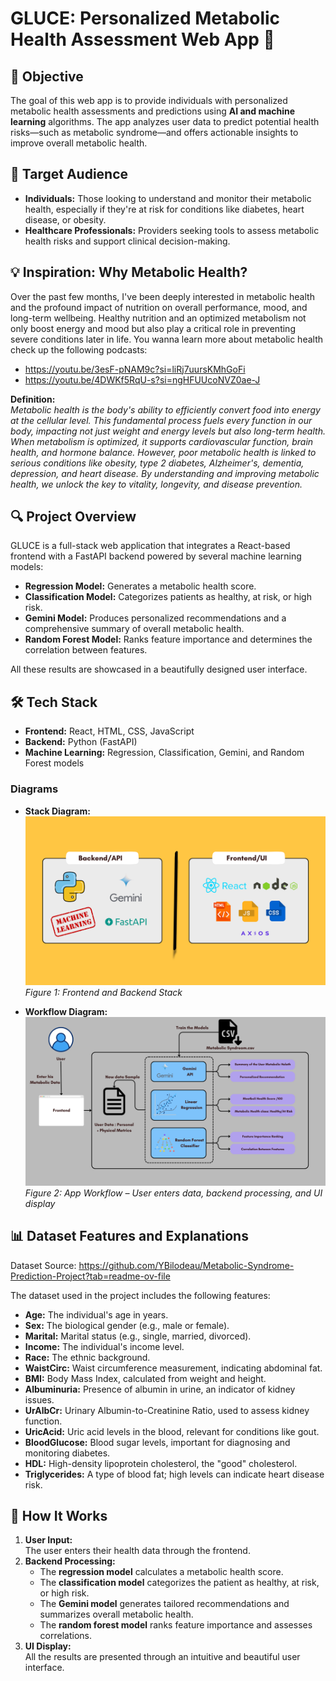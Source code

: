 # GLUCE: Personalized Metabolic Health Assessment Web App 🚀

## 🎯 Objective

The goal of this web app is to provide individuals with personalized metabolic health assessments and predictions using **AI and machine learning** algorithms. The app analyzes user data to predict potential health risks—such as metabolic syndrome—and offers actionable insights to improve overall metabolic health.

## 👥 Target Audience

- **Individuals:** Those looking to understand and monitor their metabolic health, especially if they're at risk for conditions like diabetes, heart disease, or obesity.
- **Healthcare Professionals:** Providers seeking tools to assess metabolic health risks and support clinical decision-making.

## 💡 Inspiration: Why Metabolic Health?

Over the past few months, I've been deeply interested in metabolic health and the profound impact of nutrition on overall performance, mood, and long-term wellbeing. Healthy nutrition and an optimized metabolism not only boost energy and mood but also play a critical role in preventing severe conditions later in life.
You wanna learn more about metabolic health check up the following podcasts:
- https://youtu.be/3esF-pNAM9c?si=liRj7uursKMhGoFi
- https://youtu.be/4DWKf5RqU-s?si=ngHFUUcoNVZ0ae-J

**Definition:**  
*Metabolic health is the body's ability to efficiently convert food into energy at the cellular level. This fundamental process fuels every function in our body, impacting not just weight and energy levels but also long-term health. When metabolism is optimized, it supports cardiovascular function, brain health, and hormone balance. However, poor metabolic health is linked to serious conditions like obesity, type 2 diabetes, Alzheimer's, dementia, depression, and heart disease. By understanding and improving metabolic health, we unlock the key to vitality, longevity, and disease prevention.*

## 🔍 Project Overview

GLUCE is a full-stack web application that integrates a React-based frontend with a FastAPI backend powered by several machine learning models:

- **Regression Model:** Generates a metabolic health score.
- **Classification Model:** Categorizes patients as healthy, at risk, or high risk.
- **Gemini Model:** Produces personalized recommendations and a comprehensive summary of overall metabolic health.
- **Random Forest Model:** Ranks feature importance and determines the correlation between features.

All these results are showcased in a beautifully designed user interface.

## 🛠️ Tech Stack

- **Frontend:** React, HTML, CSS, JavaScript
- **Backend:** Python (FastAPI)
- **Machine Learning:** Regression, Classification, Gemini, and Random Forest models

### Diagrams

- **Stack Diagram:**  
  ![Stack Diagram](screenshots/stack.png)  
  *Figure 1: Frontend and Backend Stack*

- **Workflow Diagram:**  
  ![Workflow Diagram](screenshots/workflow.png)  
  *Figure 2: App Workflow – User enters data, backend processing, and UI display*

## 📊 Dataset Features and Explanations
Dataset Source: https://github.com/YBilodeau/Metabolic-Syndrome-Prediction-Project?tab=readme-ov-file

The dataset used in the project includes the following features:

- **Age:** The individual's age in years.
- **Sex:** The biological gender (e.g., male or female).
- **Marital:** Marital status (e.g., single, married, divorced).
- **Income:** The individual's income level.
- **Race:** The ethnic background.
- **WaistCirc:** Waist circumference measurement, indicating abdominal fat.
- **BMI:** Body Mass Index, calculated from weight and height.
- **Albuminuria:** Presence of albumin in urine, an indicator of kidney issues.
- **UrAlbCr:** Urinary Albumin-to-Creatinine Ratio, used to assess kidney function.
- **UricAcid:** Uric acid levels in the blood, relevant for conditions like gout.
- **BloodGlucose:** Blood sugar levels, important for diagnosing and monitoring diabetes.
- **HDL:** High-density lipoprotein cholesterol, the "good" cholesterol.
- **Triglycerides:** A type of blood fat; high levels can indicate heart disease risk.

## 🔄 How It Works

1. **User Input:**  
   The user enters their health data through the frontend.
2. **Backend Processing:**  
   - The **regression model** calculates a metabolic health score.
   - The **classification model** categorizes the patient as healthy, at risk, or high risk.
   - The **Gemini model** generates tailored recommendations and summarizes overall metabolic health.
   - The **random forest model** ranks feature importance and assesses correlations.
3. **UI Display:**  
   All the results are presented through an intuitive and beautiful user interface.


